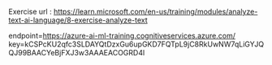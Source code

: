 Exercise url : https://learn.microsoft.com/en-us/training/modules/analyze-text-ai-language/8-exercise-analyze-text

endpoint=https://azure-ai-ml-training.cognitiveservices.azure.com/ 
key=kCSPcKU2qfc3SLDAYQtDzxGu6upGKD7FQTpL9jC8RkUwNW7qLiGYJQQJ99BAACYeBjFXJ3w3AAAEACOGRD4l

